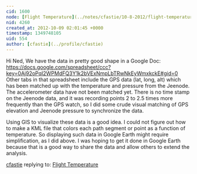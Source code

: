 ```yaml
---
cid: 1600
node: [Flight Temperature](../notes/cfastie/10-8-2012/flight-temperature)
nid: 4260
created_at: 2012-10-09 02:01:45 +0000
timestamp: 1349748105
uid: 554
author: [cfastie](../profile/cfastie)
---
```


Hi Ned,
We have the data in pretty good shape in a Google Doc: https://docs.google.com/spreadsheet/ccc?key=0Aj92oPqI2WPMdFQ3Y1k2bVExNmpLbTRwNkEyWmxkckE#gid=0
Other tabs in that spreadsheet include the GPS data (lat, long, alt) which has been matched up with the temperature and pressure from the Jeenode.  The accelerometer data have not been matched yet.  There is no time stamp on the Jeenode data, and it was recording points 2 to 2.5 times more frequently than the GPS watch, so I did some crude visual matching of GPS elevation and Jeenode pressure to synchronize the data.

Using GIS to visualize these data is a good idea.  I could not figure out how to make a KML file that colors each path segment or point as a function of temperature.  So displaying such data in Google Earth might require simplification, as I did above. I was hoping to get it done in Google Earth because that is a good way to share the data and allow others to extend the analysis. 

[cfastie](../profile/cfastie) replying to: [Flight Temperature](../notes/cfastie/10-8-2012/flight-temperature)

